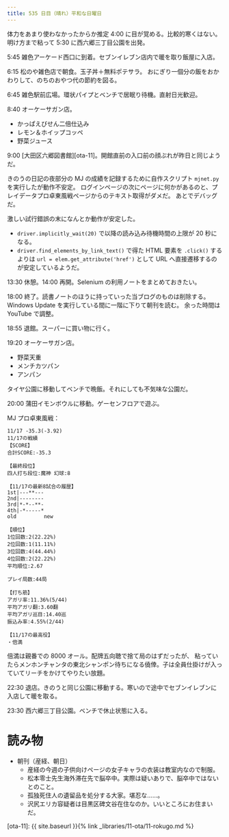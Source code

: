 ```yaml
---
title: 535 日目（晴れ）平和な日曜日
---
```


体力をあまり使わなかったからか推定 4:00 に目が覚める。比較的寒くはない。
明け方まで粘って 5:30 に西六郷三丁目公園を出発。

5:45 雑色アーケード西口に到着。セブンイレブン店内で暖を取り飯屋に入店。

6:15 松のや雑色店で朝食。玉子丼＋無料ポテサラ。
おにぎり一個分の飯をおかわりして、のちのおやつ代の節約を図る。

6:45 雑色駅前広場。環状パイプとベンチで居眠り待機。直射日光歓迎。

8:40 オーケーサガン店。

* かっぱえびせん二倍仕込み
* レモン＆ホイップコッペ
* 野菜ジュース

9:00 [大田区六郷図書館][ota-11]。開館直前の入口前の顔ぶれが昨日と同じようだ。

きのうの日記の夜部分の MJ の成績を記録するために自作スクリプト `mjnet.py` を実行したが動作不安定。
ログインページの次にページに何かがあるのと、プレイデータプロ卓東風戦ページからのテキスト取得がダメだ。
あとでデバッグだ。

激しい試行錯誤の末になんとか動作が安定した。

* `driver.implicitly_wait(20)` で以降の読み込み待機時間の上限が 20 秒になる。
* `driver.find_elements_by_link_text()` で得た HTML 要素を `.click()` するよりは
  `url = elem.get_attribute('href')` として URL へ直接遷移するのが安定しているようだ。

13:30 休憩。14:00 再開。Selenium の利用ノートをまとめておきたい。

18:00 終了。読書ノートのほうに持っていった当ブログのものは削除する。
Windows Update を実行している間に一階に下りて朝刊を読む。
余った時間は YouTube で調整。

18:55 退館。スーパーに買い物に行く。

19:20 オーケーサガン店。

* 野菜天重
* メンチカツパン
* アンパン

タイヤ公園に移動してベンチで晩飯。それにしても不気味な公園だ。

20:00 蒲田イモンボウルに移動。ゲーセンフロアで遊ぶ。

MJ プロ卓東風戦：

```text
11/17 -35.3(-3.92)
11/17の戦績
【SCORE】
合計SCORE:-35.3

【最終段位】
四人打ち段位:魔神 幻球:8

【11/17の最新8試合の履歴】
1st|---**---
2nd|--------
3rd|*-*--**-
4th|-*-----*
old         new

【順位】
1位回数:2(22.22%)
2位回数:1(11.11%)
3位回数:4(44.44%)
4位回数:2(22.22%)
平均順位:2.67

プレイ局数:44局

【打ち筋】
アガリ率:11.36%(5/44)
平均アガリ翻:3.60翻
平均アガリ巡目:14.40巡
振込み率:4.55%(2/44)

【11/17の最高役】
・倍満
```

倍満は親番での 8000 オール。配牌五向聴で捨て局のはずだったが、
粘っていたらメンホンチャンタの東北シャンポン待ちになる僥倖。子は全員仕掛けが入っていてリーチをかけてやりたい放題。

22:30 退店。きのうと同じ公園に移動する。寒いので途中でセブンイレブンに入店して暖を取る。

23:30 西六郷三丁目公園。ベンチで休止状態に入る。

# 読み物

* 朝刊（産経、朝日）
  * 産経の今週の子供向けページの女子キャラの衣装は教室内なので制服。
  * 松本零士先生海外滞在先で脳卒中。実際は疑いありで、脳卒中ではないとのこと。
  * 孤独死住人の遺留品を処分する大家。堪忍な……。
  * 沢尻エリカ容疑者は目黒区碑文谷在住なのか。いいところにお住まいだ。

[ota-11]: {{ site.baseurl }}{% link _libraries/11-ota/11-rokugo.md %}
